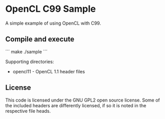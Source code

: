 OpenCL C99 Sample
=================

A simple example of using OpenCL with C99.

Compile and execute
-------------------
´´´
make
./sample
´´´

Supporting directories:
 * opencl11 - OpenCL 1.1 header files


License
-------
This code is licensed under the GNU GPL2 open source license. 
Some of the included headers are differently licensed, if so it is noted in the respective file heads.
